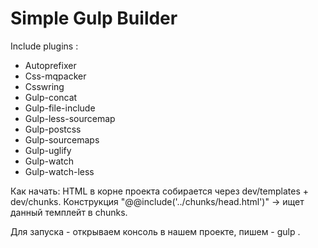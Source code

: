 # Simple Gulp Builder
Include plugins :
  - Autoprefixer
  - Css-mqpacker
  - Csswring
  - Gulp-concat
  - Gulp-file-include
  - Gulp-less-sourcemap
  - Gulp-postcss
  - Gulp-sourcemaps
  - Gulp-uglify
  - Gulp-watch
  - Gulp-watch-less

Как начать:
HTML в корне проекта собирается через dev/templates + dev/chunks.
Конструкция "@@include('../chunks/head.html')" -> ищет данный темплейт в chunks.

Для запуска - открываем консоль в нашем проекте, пишем - gulp .



